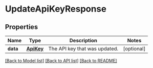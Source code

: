 # UpdateApiKeyResponse

## Properties
Name | Type | Description | Notes
------------ | ------------- | ------------- | -------------
**data** | [**ApiKey**](ApiKey.md) | The API key that was updated. | [optional] 

[[Back to Model list]](../README.md#documentation-for-models) [[Back to API list]](../README.md#documentation-for-api-endpoints) [[Back to README]](../README.md)


